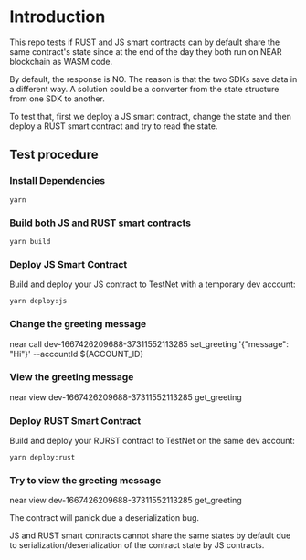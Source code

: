 # Introduction 

This repo tests if RUST and JS smart contracts can by default share the same contract's state since at the end of the day they both run on NEAR blockchain as WASM code. 

By default, the response is NO. The reason is that the two SDKs save data in a different way. 
A solution could be a converter from the state structure from one SDK to another.

To test that, first we deploy a JS smart contract, change the state and then deploy a RUST smart contract and try to read the state.

## Test procedure

### Install Dependencies

    yarn

### Build both JS and RUST smart contracts

    yarn build

### Deploy JS Smart Contract

Build and deploy your JS contract to TestNet with a temporary dev account:

    yarn deploy:js


### Change the greeting message
near call dev-1667426209688-37311552113285 set_greeting  '{"message": "Hi"}' --accountId ${ACCOUNT_ID}

### View the greeting message
near view dev-1667426209688-37311552113285 get_greeting  


### Deploy RUST Smart Contract

Build and deploy your RURST contract to TestNet on the same dev account:

    yarn deploy:rust

### Try to view the greeting message

near view dev-1667426209688-37311552113285 get_greeting  

The contract will panick due a deserialization bug.

JS and RUST smart contracts cannot share the same states by default due to serialization/deserialization of the contract state by JS contracts.




